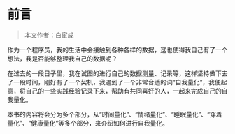 # 前言

> 本文作者：白宦成

作为一个程序员，我的生活中会接触到各种各样的数据，这也使得我自己有了一个想法，我是否能够整理我自己的数据呢？

在过去的一段日子里，我在试图的进行自己的数据测量、记录等，这样坚持做下去了一段时间，刚好有了一个契机，我遇到了一个非常合适的词“自我量化”，我便起意，将自己的一些实践经验记录下来，帮助有共同喜好的人，一起来完成自己的自我量化。



本书的内容将会分为多个部分，从“时间量化”、“情绪量化”、“睡眠量化”、“穿着量化”、“健康量化“等多个部分，来介绍如何进行自我量化。


